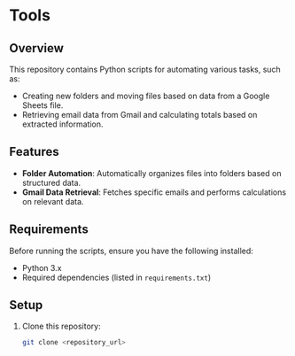 # Tools

## Overview
This repository contains Python scripts for automating various tasks, such as:
- Creating new folders and moving files based on data from a Google Sheets file.
- Retrieving email data from Gmail and calculating totals based on extracted information.

## Features
- **Folder Automation**: Automatically organizes files into folders based on structured data.
- **Gmail Data Retrieval**: Fetches specific emails and performs calculations on relevant data.

## Requirements
Before running the scripts, ensure you have the following installed:
- Python 3.x
- Required dependencies (listed in `requirements.txt`)

## Setup
1. Clone this repository:
   ```bash
   git clone <repository_url>
